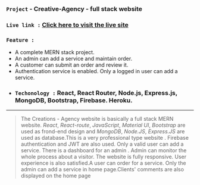 ### `Project` - Creative-Agency - full stack website

### `Live link :`  [Click here to visit the live site](https://creative-agency-33a1d.web.app/)

### `Feature :`
* A complete MERN stack project. <br>
* An admin can add a service and maintain order. <br>
* A customer can submit an order and review it. <br>
* Authentication service is enabled. Only a logged in user can add a service. <br>
* ### `Techonology :` React, React Router, Node.js, Express.js, MongoDB, Bootstrap, Firebase. Heroku. <br>
---

> The Creations - Agency website is basically a full stack MERN website. *React*, *React-route*, *JavaScript*, *Material UI*, *Bootstrap*  are used as frond-end design and *MongoDB*, *Node.JS*, *Express.JS* are used as database.This is a very professional type website . Firebase authentication and JWT are also used. Only a valid user can add a service. There is a dashboard for an admin . Admin can monitor the whole process about a visitor. The website is fully responsive. User experience is also satisfied.A user can order for a service. Only the admin can add a service in home page.Clients' comments are also  displayed on the home page



